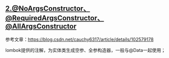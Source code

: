 ## [2.@NoArgsConstructor、@RequiredArgsConstructor、@AllArgsConstructor](https://www.cnblogs.com/AvavaAva/p/17654435.html)

参考文章：https://blog.csdn.net/cauchy6317/article/details/102579178

lombok提供的注解，为实体类生成空参、全参构造器，一般与@Data一起使用；



